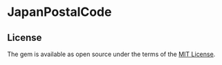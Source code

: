 # JapanPostalCode


## License

The gem is available as open source under the terms of the [MIT License](https://opensource.org/licenses/MIT).

